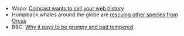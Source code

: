 * Wapo: [Comcast wants to sell your web history](https://www.washingtonpost.com/news/the-switch/wp/2016/08/03/comcast-wants-to-sell-your-web-history/)
* Humpback whales around the globe are [rescuing other species from Orcas](http://www.mnn.com/earth-matters/animals/stories/humpback-whales-around-globe-are-mysteriously-rescuing-animals-orcas)
* BBC: [Why it pays to be grumpy and bad tempered](http://www.bbc.com/future/story/20160809-why-it-pays-to-be-grumpy-and-bad-tempered)